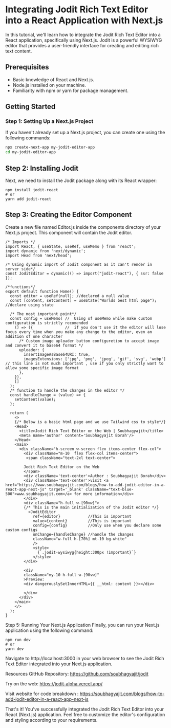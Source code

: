 # Integrating Jodit Rich Text Editor into a React Application with Next.js

In this tutorial, we'll learn how to integrate the Jodit Rich Text Editor into a React application, specifically using Next.js. Jodit is a powerful WYSIWYG editor that provides a user-friendly interface for creating and editing rich text content.

## Prerequisites

- Basic knowledge of React and Next.js.
- Node.js installed on your machine.
- Familiarity with npm or yarn for package management.

## Getting Started

### Step 1: Setting Up a Next.js Project

If you haven't already set up a Next.js project, you can create one using the following commands:

```bash
npx create-next-app my-jodit-editor-app
cd my-jodit-editor-app
```
## Step 2: Installing Jodit
Next, we need to install the Jodit package along with its React wrapper:

```
npm install jodit-react
# or
yarn add jodit-react
```

## Step 3: Creating the Editor Component
Create a new file named Editor.js inside the components directory of your Next.js project. This component will contain the Jodit editor.

```
/* Imports */
import React, { useState, useRef, useMemo } from 'react';
import dynamic from 'next/dynamic';
import Head from 'next/head';

/* Using dynamic import of Jodit component as it can't render in server side*/
const JoditEditor = dynamic(() => import("jodit-react"), { ssr: false });

/*functions*/
export default function Home() {
  const editor = useRef(null); //declared a null value 
  const [content, setContent] = useState("Worlds best html page"); //declare using state

  /* The most important point*/
  const config = useMemo( //  Using of useMemo while make custom configuration is strictly recomended 
    () => ({              //  if you don't use it the editor will lose focus every time when you make any change to the editor, even an addition of one character
      /* Custom image uploader button configuretion to accept image and convert it to base64 format */
      uploader: {         
        insertImageAsBase64URI: true,
        imagesExtensions: ['jpg', 'png', 'jpeg', 'gif', 'svg', 'webp'] // this line is not much important , use if you only strictly want to allow some specific image format
      },
    }),
    []
  );
  /* function to handle the changes in the editor */
  const handleChange = (value) => {
    setContent(value);
  };

  return (
    <>
    {/* Below is a basic html page and we use Tailwind css to style*/}
    <Head>
      <title>Jodit Rich Text Editor on the Web | Soubhagyajit</title>
      <meta name='author' content='Soubhagyajit Borah'/>
    </Head>
    <main>
      <div className="h-screen w-screen flex items-center flex-col">
        <div className="m-10  flex flex-col items-center">
         <span className="text-2xl text-center">
          
        Jodit Rich Text Editor on the Web
        </span> 
        <div className='text-center'>Author : Soubhagyajit Borah</div>
        <div className='text-center'>visit <a href="https://www.soubhagyajit.com/blogs/how-to-add-jodit-editor-in-a-react-app-next-js" target='_blank' className="text-blue-500">www.soubhagyajit.com</a> for more information</div>
        </div>
        <div className="h-full w-[90vw]">
        {/* This is the main initialization of the Jodit editor */}
          <JoditEditor 
            ref={editor}            //This is important
            value={content}         //This is important
            config={config}         //Only use when you declare some custom configs
            onChange={handleChange} //handle the changes
            className="w-full h-[70%] mt-10 bg-white"
            />
            <style>
              {`.jodit-wysiwyg{height:300px !important}`}
            </style>
        </div>

        <div 
        className="my-10 h-full w-[90vw]"
        >Preview:
        <div dangerouslySetInnerHTML={{ __html: content }}></div>

        </div>
      </div>
    </main>
    </>
  );
}

```
Step 5: Running Your Next.js Application
Finally, you can run your Next.js application using the following command:

```
npm run dev
# or
yarn dev
```

Navigate to http://localhost:3000 in your web browser to see the Jodit Rich Text Editor integrated into your Next.js application.

Resources
GitHub Repository: https://github.com/soubhagyajit/jodit

Try on the web: https://jodit-alpha.vercel.app/

Visit website for code breakdown : https://soubhagyajit.com/blogs/how-to-add-jodit-editor-in-a-react-app-next-js

That's it! You've successfully integrated the Jodit Rich Text Editor into your React (Next.js) application. Feel free to customize the editor's configuration and styling according to your requirements.